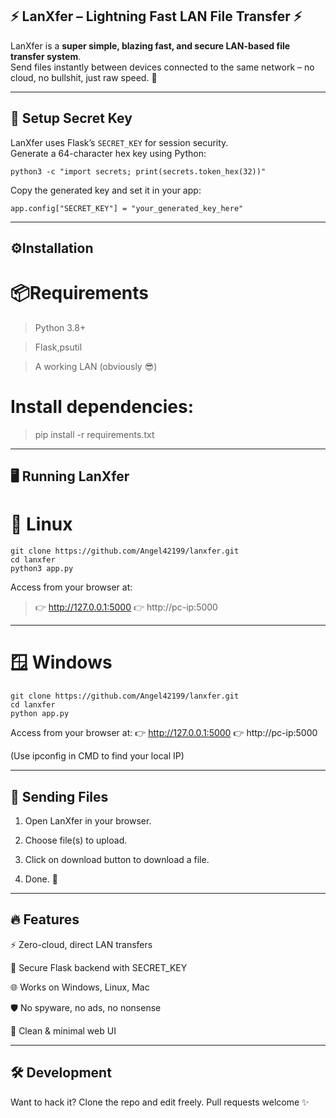## ⚡ LanXfer – Lightning Fast LAN File Transfer ⚡

LanXfer is a **super simple, blazing fast, and secure LAN-based file transfer system**.  
Send files instantly between devices connected to the same network – no cloud, no bullshit, just raw speed. 🚀

---

## 🔑 Setup Secret Key

LanXfer uses Flask’s `SECRET_KEY` for session security.  
Generate a 64-character hex key using Python:

```
python3 -c "import secrets; print(secrets.token_hex(32))"
```
Copy the generated key and set it in your app:
```
app.config["SECRET_KEY"] = "your_generated_key_here"
```

---

## ⚙️Installation

# 📦Requirements

> Python 3.8+

> Flask,psutil

> A working LAN (obviously 😎)


# Install dependencies:

> pip install -r requirements.txt


---

## 🖥️ Running LanXfer

# 🐧 Linux

```
git clone https://github.com/Angel42199/lanxfer.git
cd lanxfer
python3 app.py
```
Access from your browser at:
> 👉 http://127.0.0.1:5000
> 👉 http://pc-ip:5000


---

# 🪟 Windows
```
git clone https://github.com/Angel42199/lanxfer.git
cd lanxfer
python app.py
```
Access from your browser at:
👉 http://127.0.0.1:5000
👉 http://pc-ip:5000

(Use ipconfig in CMD to find your local IP)


---

## 📂 Sending Files

1. Open LanXfer in your browser.


2. Choose file(s) to upload.


3. Click on download button to download a file.


4. Done. 💨




---

## 🔥 Features

⚡ Zero-cloud, direct LAN transfers

🔑 Secure Flask backend with SECRET_KEY

🌐 Works on Windows, Linux, Mac

🛡️ No spyware, no ads, no nonsense

🖤 Clean & minimal web UI



---

## 🛠️ Development

Want to hack it? Clone the repo and edit freely.
Pull requests welcome ✨

